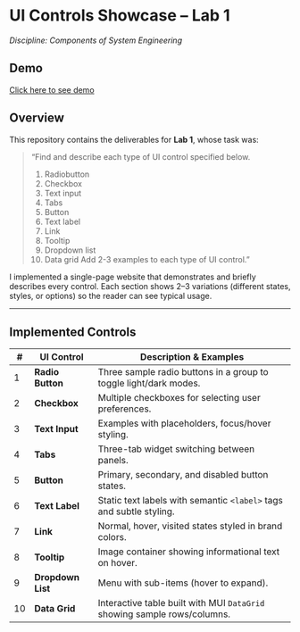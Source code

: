 # UI Controls Showcase – Lab 1

_Discipline: Components of System Engineering_

## Demo

[Click here to see demo](https://val-priad.github.io/kpi-4-lab-1-ui-ux/)

## Overview

This repository contains the deliverables for **Lab 1**, whose task was:

> “Find and describe each type of UI control specified below.
>
> 1. Radiobutton
> 2. Checkbox
> 3. Text input
> 4. Tabs
> 5. Button
> 6. Text label
> 7. Link
> 8. Tooltip
> 9. Dropdown list
> 10. Data grid
>     Add 2-3 examples to each type of UI control.”

I implemented a single-page website that demonstrates and briefly describes every control. Each section shows 2–3 variations (different states, styles, or options) so the reader can see typical usage.

---

## Implemented Controls

| #   | UI Control        | Description & Examples                                                   |
| --- | ----------------- | ------------------------------------------------------------------------ |
| 1   | **Radio Button**  | Three sample radio buttons in a group to toggle light/dark modes.        |
| 2   | **Checkbox**      | Multiple checkboxes for selecting user preferences.                      |
| 3   | **Text Input**    | Examples with placeholders, focus/hover styling.                         |
| 4   | **Tabs**          | Three-tab widget switching between panels.                               |
| 5   | **Button**        | Primary, secondary, and disabled button states.                          |
| 6   | **Text Label**    | Static text labels with semantic `<label>` tags and subtle styling.      |
| 7   | **Link**          | Normal, hover, visited states styled in brand colors.                    |
| 8   | **Tooltip**       | Image container showing informational text on hover.                     |
| 9   | **Dropdown List** | Menu with sub-items (hover to expand).                                   |
| 10  | **Data Grid**     | Interactive table built with MUI `DataGrid` showing sample rows/columns. |
